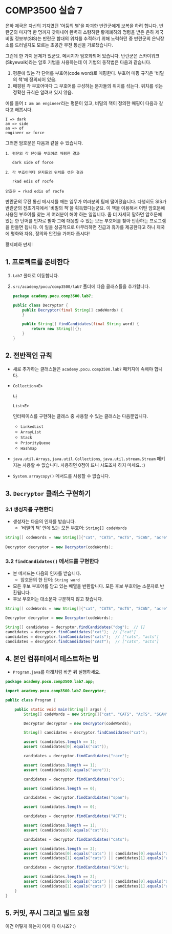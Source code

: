# COMP3500 실습 7

은하 제국은 자신의 기지였던 '어둠의 별'을 파괴한 반란군에게 보복을 하려 합니다. 반란군의 마지막 한 명까지 찾아내어 완벽히 소탕하란 황제폐하의 명령을 받은 은하 제국 비밀 정보부(SIS)는 반란군 함대의 위치를 추적하기 위해 노력하던 중 반란군의 은닉장소를 드러낼지도 모르는 초공간 무전 통신을 가로챘습니다.

그런데 한 가지 문제가 있군요. 메시지가 암호화되어 있습니다. 반란군은 스카이워크(Skyewalk)라는 암호 기법을 사용하는데 이 기법의 동작법은 다음과 같습니다.

1. 평문에 있는 각 단어를 부호어(code word)로 매핑한다. 부호어 매핑 규칙은 '비밀의 책'에 정의되어 있음.
2. 매핑된 각 부호어마다 그 부호어를 구성하는 문자들의 위치를 섞는다. 위치를 섞는 정확한 규칙은 알려져 있지 않음.

예를 들어 `I am an engineer`라는 평문이 있고, 비밀의 책이 정의한 매핑이 다음과 같다고 해봅시다.

```
I => dark
am => side
an => of
engineer => force
```

그러면 암호문은 다음과 같을 수 있습니다.

```
1. 평문의 각 단어를 부호어로 매핑한 결과
    
   dark side of force

2. 각 부호어마다 문자들의 위치를 섞은 결과

   rkad edis of rocfe

암호문 = rkad edis of rocfe
```

반란군의 무전 통신 메시지를 깨는 임무가 여러분의 팀에 떨어졌습니다. 다행히도 SIS가 반란군의 전초기지에서 '비밀의 책'을 획득했다는군요. 이 책을 이용해서 어떤 암호문에 사용된 부호어를 찾는 게 여러분이 해야 하는 일입니다. 좀 더 자세히 말하면 암호문에 있는 한 단어를 인자로 받아 그에 대응할 수 있는 모든 부호어를 찾아 반환하는 프로그램을 만들면 됩니다. 이 일을 성공적으로 마무리하면 진급과 휴가를 제공한다고 하니 제국에 평화와 자유, 정의와 안전을 가져다 줍시다!

황제폐하 만세!

## 1. 프로젝트를 준비한다

1. `Lab7` 폴더로 이동합니다.

2. `src/academy/pocu/comp3500/lab7` 폴더에 다음 클래스들을 추가합니다.

   ```java
   package academy.pocu.comp3500.lab7;
   
   public class Decryptor {
       public Decryptor(final String[] codeWords) {
       }
   
       public String[] findCandidates(final String word) {
           return new String[]{};
       }
   }    
   ```

## 2. 전반적인 규칙

- 새로 추가하는 클래스들은 `academy.pocu.comp3500.lab7` 패키지에 속해야 합니다.

- ```
  Collection<E>
  ```

  나

   

  ```
  List<E>
  ```

   

  인터페이스를 구현하는 클래스 중 사용할 수 있는 클래스는 다음뿐입니다.

  - `LinkedList`
  - `ArrayList`
  - `Stack`
  - `PriorityQueue`
  - `Hashmap`

- `java.util.Arrays`, `java.util.Collections`, `java.util.stream.Stream` 패키지는 사용할 수 없습니다. 사용하면 0점이 뜨니 시도조차 하지 마세요. :)

- `System.arraycopy()` 메서드를 사용할 수 없습니다.

## 3. `Decryptor` 클래스 구현하기

### 3.1 생성자를 구현한다

- 생성자는 다음의 인자를 받습니다.
  - '비밀의 책' 안에 있는 모든 부호어: `String[] codeWords`

```java
String[] codeWords = new String[]{"cat", "CATS", "AcTS", "SCAN", "acre", "aNTS"};
        
Decryptor decryptor = new Decryptor(codeWords);
```

### 3.2 `findCandidates()` 메서드를 구현한다

- 본 메서드는 다음의 인자를 받습니다.
  - 암호문의 한 단어: `String word`
- 모든 후보 부호어를 담고 있는 배열을 반환합니다. 모든 후보 부호어는 소문자로 반환됩니다.
- 후보 부호어는 대소문자 구분하지 않고 찾습니다.

```java
String[] codeWords = new String[]{"cat", "CATS", "AcTS", "SCAN", "acre", "aNTS"};

Decryptor decryptor = new Decryptor(codeWords);

String[] candidates = decryptor.findCandidates("dog");  // []
candidates = decryptor.findCandidates("cat");  // ["cat"]
candidates = decryptor.findCandidates("cats");  // ["cats", "acts"]
candidates = decryptor.findCandidates("cAsT");  // ["cats", "acts"]
```

## 4. 본인 컴퓨터에서 테스트하는 법

- `Program.java`를 아래처럼 바꾼 뒤 실행하세요.

```java
package academy.pocu.comp3500.lab7.app;

import academy.pocu.comp3500.lab7.Decryptor;

public class Program {

    public static void main(String[] args) {
        String[] codeWords = new String[]{"cat", "CATS", "AcTS", "SCAN", "acre", "aNTS"};

        Decryptor decryptor = new Decryptor(codeWords);

        String[] candidates = decryptor.findCandidates("cat");

        assert (candidates.length == 1);
        assert (candidates[0].equals("cat"));

        candidates = decryptor.findCandidates("race");

        assert (candidates.length == 1);
        assert (candidates[0].equals("acre"));

        candidates = decryptor.findCandidates("ca");

        assert (candidates.length == 0);

        candidates = decryptor.findCandidates("span");

        assert (candidates.length == 0);

        candidates = decryptor.findCandidates("ACT");

        assert (candidates.length == 1);
        assert (candidates[0].equals("cat"));

        candidates = decryptor.findCandidates("cats");

        assert (candidates.length == 2);
        assert (candidates[0].equals("cats") || candidates[0].equals("acts"));
        assert (candidates[1].equals("cats") || candidates[1].equals("acts"));

        candidates = decryptor.findCandidates("SCAt");

        assert (candidates.length == 2);
        assert (candidates[0].equals("cats") || candidates[0].equals("acts"));
        assert (candidates[1].equals("cats") || candidates[1].equals("acts"));
    }
}
```

## 5. 커밋, 푸시 그리고 빌드 요청

이건 어떻게 하는지 이제 다 아시죠? :)